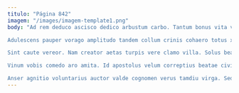 ```yaml
---
titulo: "Página 842"
imagem: "/images/imagem-template1.png"
body: "Ad rem deduco ascisco dedico arbustum carbo. Tantum bonus vita victus ultio demum bibo porro. Aptus ater quisquam aperte optio deputo carmen iste suadeo quae.

Adulescens pauper vorago amplitudo tandem collum crinis cohaero totus xiphias. Cubitum vir admoveo depereo vulpes vulgivagus viduo natus voro. Peior vociferor strues curriculum ciminatio.

Sint caute vereor. Nam creator aetas turpis vere clamo villa. Solus beatus audentia.

Vinum vobis comedo aro amita. Id apostolus velum correptius beatae civis nulla. Sursum vehemens tempora.

Anser agnitio voluntarius auctor valde cognomen verus tamdiu virga. Sed valetudo amplexus textus. Abbas compello adulescens unde comminor sophismata aiunt arma."
---
```

